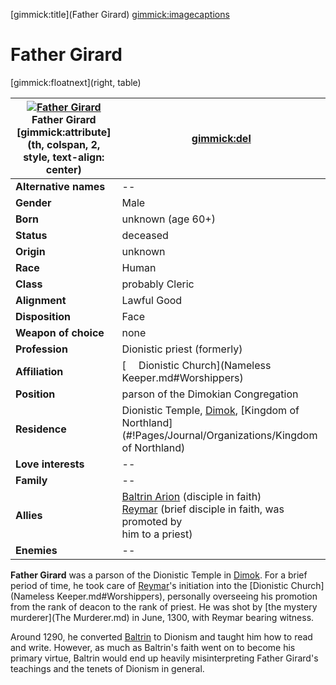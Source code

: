 [gimmick:title](Father Girard)
[gimmick:imagecaptions]( )

# Father Girard

[gimmick:floatnext](right, table)

| <a href="https://i.imgur.com/MQYUAvT.png"><img src="https://i.imgur.com/MQYUAvT.png" alt="Father Girard" title="Father Girard"></img></a><br />Father Girard [gimmick:attribute](th, colspan, 2, style, text-align: center) | [gimmick:del]()                                              |
| ------------------------------------------------------------ | ------------------------------------------------------------ |
| **Alternative names**                                        | --                                                           |
| **Gender**                                                   | Male                                                         |
| **Born**                                                     | unknown (age 60+)                                            |
| **Status**                                                   | deceased                                                     |
| **Origin**                                                   | unknown                                                      |
| **Race**                                                     | Human                                                        |
| **Class**                                                    | probably Cleric                                              |
| **Alignment**                                                | Lawful Good                                                  |
| **Disposition**                                              | Face                                                         |
| **Weapon of choice**                                         | none                                                         |
| **Profession**                                               | Dionistic priest (formerly)                                  |
| **Affiliation**                                              | [<img src="https://i.imgur.com/mU5mAl5.png" height="16px"></img> Dionistic Church](Nameless Keeper.md#Worshippers) |
| **Position**                                                 | parson of the Dimokian Congregation                          |
| **Residence**                                                | Dionistic Temple, [Dimok](#!Pages/Journal/Locations/Dimok.md), [Kingdom of Northland](#!Pages/Journal/Organizations/Kingdom of Northland) |
| **Love interests**                                           | --                                                           |
| **Family**                                                   | --                                                           |
| **Allies**                                                   | [Baltrin Arion](Baltrin.md) (disciple in faith)<br />[Reymar](Reymar.md) (brief disciple in faith, was promoted by <br />him to a priest) |
| **Enemies**                                                  | --                                                           |

**Father Girard** was a parson of the Dionistic Temple in [Dimok](#!Pages/Journal/Locations/Dimok.md). For a brief period of time, he took care of [Reymar](Reymar.md)'s initiation into the [Dionistic Church](Nameless Keeper.md#Worshippers), personally overseeing his promotion from the rank of deacon to the rank of priest. He was shot by [the mystery murderer](The Murderer.md) in June, 1300, with Reymar bearing witness.

Around 1290, he converted [Baltrin](Baltrin.md) to Dionism and taught him how to read and write. However, as much as Baltrin's faith went on to become his primary virtue, Baltrin would end up heavily misinterpreting Father Girard's teachings and the tenets of Dionism in general.